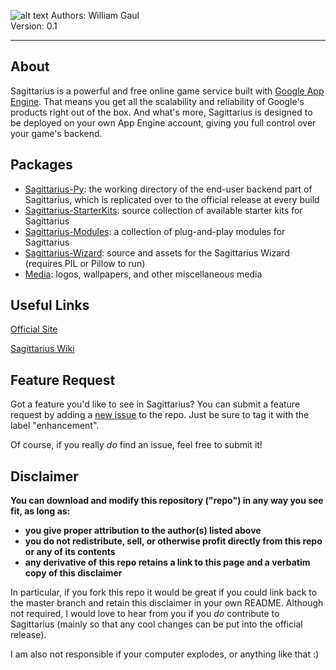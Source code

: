 ![alt text](https://raw.github.com/willyg302/Sagittarius/master/Media/Sagittarius_Logo_922x260.png "Sagittarius Logo")
Authors: William Gaul  
Version: 0.1

---

## About

Sagittarius is a powerful and free online game service built with [Google App Engine](https://cloud.google.com/products/). That means you get all the scalability and reliability of Google's products right out of the box. And what's more, Sagittarius is designed to be deployed on your own App Engine account, giving you full control over your game's backend.

## Packages

- [Sagittarius-Py](https://github.com/willyg302/Sagittarius/tree/master/Sagittarius-Py): the working directory of the end-user backend part of Sagittarius, which is replicated over to the official release at every build
- [Sagittarius-StarterKits](https://github.com/willyg302/Sagittarius/tree/master/Sagittarius-StarterKits): source collection of available starter kits for Sagittarius
- [Sagittarius-Modules](https://github.com/willyg302/Sagittarius/tree/master/Sagittarius-Modules): a collection of plug-and-play modules for Sagittarius
- [Sagittarius-Wizard](https://github.com/willyg302/Sagittarius/tree/master/Sagittarius-Wizard): source and assets for the Sagittarius Wizard (requires PIL or Pillow to run)
- [Media](https://github.com/willyg302/Sagittarius/tree/master/Media): logos, wallpapers, and other miscellaneous media

## Useful Links

[Official Site](http://sagittarius-ogs.appspot.com/)

[Sagittarius Wiki](http://willyg302.github.io/Sagittarius/)

## Feature Request

Got a feature you'd like to see in Sagittarius? You can submit a feature request by adding a [new issue](https://github.com/willyg302/Sagittarius/issues?state=open) to the repo. Just be sure to tag it with the label "enhancement".

Of course, if you really _do_ find an issue, feel free to submit it!

## Disclaimer

__You can download and modify this repository ("repo") in any way you see fit, as long as:__
- __you give proper attribution to the author(s) listed above__
- __you do not redistribute, sell, or otherwise profit directly from this repo or any of its contents__
- __any derivative of this repo retains a link to this page and a verbatim copy of this disclaimer__

In particular, if you fork this repo it would be great if you could link back to the master branch and retain this disclaimer in your own README. Although not required, I would love to hear from you if you _do_ contribute to Sagittarius (mainly so that any cool changes can be put into the official release).

I am also not responsible if your computer explodes, or anything like that :)